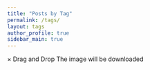 ```yaml
---
title: "Posts by Tag"
permalink: /tags/
layout: tags
author_profile: true
sidebar_main: true
---
```

×
Drag and Drop
The image will be downloaded
